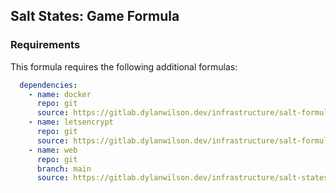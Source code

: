 ## Salt States: Game Formula

### Requirements

This formula requires the following additional formulas:

```yaml
  dependencies:
    - name: docker
      repo: git
      source: https://gitlab.dylanwilson.dev/infrastructure/salt-formulas/docker-formula.git
    - name: letsencrypt
      repo: git
      source: https://gitlab.dylanwilson.dev/infrastructure/salt-formulas/letsencrypt-formula.git
    - name: web
      repo: git
      branch: main
      source: https://gitlab.dylanwilson.dev/infrastructure/salt-states/web-states.git
```
